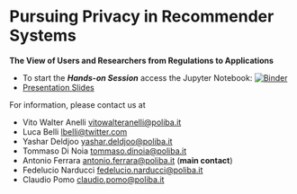 # Pursuing Privacy in Recommender Systems
__The View of Users and Researchers from Regulations to Applications__

* To start the ***Hands-on Session*** access the Jupyter Notebook: [![Binder](https://mybinder.org/badge_logo.svg)](https://mybinder.org/v2/gh/sisinflab/recsys2021-pursuing-privacy/HEAD?filepath=notebooks/1_dp_matrix_factorization.ipynb)
* [Presentation Slides](https://github.com/sisinflab/recsys2021-pursuing-privacy/tutorial_slides.pdf)


For information, please contact us at

* Vito Walter Anelli <vitowalteranelli@poliba.it>
* Luca Belli <lbelli@twitter.com>
* Yashar Deldjoo <yashar.deldjoo@poliba.it>
* Tommaso Di Noia <tommaso.dinoia@poliba.it>
* Antonio Ferrara <antonio.ferrara@poliba.it> (__main contact__)
* Fedelucio Narducci <fedelucio.narducci@poliba.it>
* Claudio Pomo <claudio.pomo@poliba.it>
